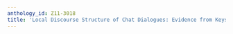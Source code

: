 ```yaml
---
anthology_id: Z11-3018
title: 'Local Discourse Structure of Chat Dialogues: Evidence from Keystroke Logging'
---
```

